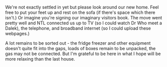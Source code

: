 We're not exactly settled in yet but please look around our new home. Feel free to put your feet up and rest on the sofa (if there's space which there isn't.) Or imagine you're signing our imaginary visitors book. The move went pretty well and NTL connected us up to TV (so I could watch Dr Who meet a Dalek), the telephone, and broadband internet (so I could upload these webpages.)

A lot remains to be sorted out - the fridge freezer and other equipment doesn't quite fit into the gaps, loads of boxes remain to be unpacked, the gas may not be connected. But I'm grateful to be here in what I hope will be more relaxing than the last house.
